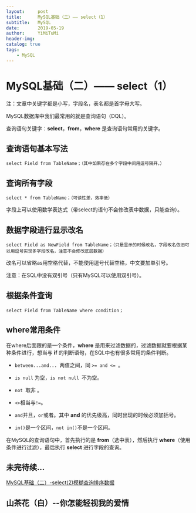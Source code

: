 ```yaml
---
layout:     post
title:      MySQL基础（二）—— select（1）
subtitle:   MySQL
date:       2019-05-19
author:     YiMiTuMi
header-img: 
catalog: true
tags:
    - MySQL
---
```

# MySQL基础（二）—— select（1）

注：文章中关键字都是小写，字段名，表名都是首字母大写。

MySQL数据库中我们最常用的就是查询语句（DQL）。

查询语句关键字：**select**，**from**，**where** 是查询语句常用的关键字。

## 查询语句基本写法


	select Field from TableName；（其中如果存在多个字段中间用逗号隔开。）


## 查询所有字段


	select * from TableName；（可读性差，效率低）

字段上可以使用数学表达式（带select的语句不会修改表中数据，只能查询）。

## 数据字段进行显示改名


	select Field as NewField from TableName；（只是显示的时候改名，字段改名依旧可以用逗号实现多字段改名，注意不会修改底层数据）

改名可以省略as用空格代替，不能使用逗号代替空格，中文要加单引号。

注意：在SQL中没有双引号（只有MySQL可以使用双引号）。

##  根据条件查询

	select Field from TableName where condition；
	
## where常用条件

在where后面跟的是一个条件，**where** 是用来过滤数据的，过滤数据就要根据某种条件进行，想当与 **if** 的判断语句，在SQL中也有很多常用的条件判断。


* `between...and... `两值之间，同 `>= and <= `。

* `is null` 为空，`is not null `不为空。

* `not `取非 。

* `<>`相当与`!=`。

* `and`并且，`or`或者。其中 **and** 的优先级高，同时出现的时候必须加括号。

* `in()`是一个区间，`not in()`不是一个区间。
 
在MySQL的查询语句中，首先执行的是 **from**（选中表），然后执行 **where**（使用条件进行过滤），最后执行 **select** 进行字段的查询。

## 未完待续...

[MySQL基础（二）-select(2)模糊查询排序数据](http://yimitumi.com/2019/05/21/MySQL基础-二-select-2-模糊查询排序数据/)

##  山茶花（白）--你怎能轻视我的爱情


